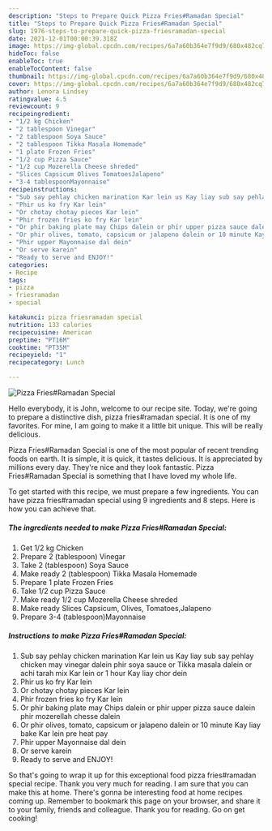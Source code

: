 ```yaml
---
description: "Steps to Prepare Quick Pizza Fries#Ramadan Special"
title: "Steps to Prepare Quick Pizza Fries#Ramadan Special"
slug: 1976-steps-to-prepare-quick-pizza-friesramadan-special
date: 2021-12-01T00:00:39.318Z
image: https://img-global.cpcdn.com/recipes/6a7a60b364e7f9d9/680x482cq70/pizza-friesramadan-special-recipe-main-photo.jpg
hideToc: false
enableToc: true
enableTocContent: false
thumbnail: https://img-global.cpcdn.com/recipes/6a7a60b364e7f9d9/680x482cq70/pizza-friesramadan-special-recipe-main-photo.jpg
cover: https://img-global.cpcdn.com/recipes/6a7a60b364e7f9d9/680x482cq70/pizza-friesramadan-special-recipe-main-photo.jpg
author: Lenora Lindsey
ratingvalue: 4.5
reviewcount: 9
recipeingredient:
- "1/2 kg Chicken"
- "2 tablespoon Vinegar"
- "2 tablespoon Soya Sauce"
- "2 tablespoon Tikka Masala Homemade"
- "1 plate Frozen Fries"
- "1/2 cup Pizza Sauce"
- "1/2 cup Mozerella Cheese shreded"
- "Slices Capsicum Olives TomatoesJalapeno"
- "3-4 tablespoonMayonnaise"
recipeinstructions:
- "Sub say pehlay chicken marination Kar lein us Kay liay sub say pehlay chicken may vinegar dalein phir soya sauce or Tikka masala dalein or achi tarah mix Kar lein or 1 hour Kay liay chor dein"
- "Phir us ko fry Kar lein"
- "Or chotay chotay pieces Kar lein"
- "Phir frozen fries ko fry Kar lein"
- "Or phir baking plate may Chips dalein or phir upper pizza sauce dalein phir mozerellah chesse dalein"
- "Or phir olives, tomato, capsicum or jalapeno dalein or 10 minute Kay liay bake Kar lein pre heat pay"
- "Phir upper Mayonnaise dal dein"
- "Or serve karein"
- "Ready to serve and ENJOY!"
categories:
- Recipe
tags:
- pizza
- friesramadan
- special

katakunci: pizza friesramadan special 
nutrition: 133 calories
recipecuisine: American
preptime: "PT16M"
cooktime: "PT35M"
recipeyield: "1"
recipecategory: Lunch

---
```



![Pizza Fries#Ramadan Special](https://img-global.cpcdn.com/recipes/6a7a60b364e7f9d9/680x482cq70/pizza-friesramadan-special-recipe-main-photo.jpg)

Hello everybody, it is John, welcome to our recipe site. Today, we're going to prepare a distinctive dish, pizza fries#ramadan special. It is one of my favorites. For mine, I am going to make it a little bit unique. This will be really delicious.

Pizza Fries#Ramadan Special is one of the most popular of recent trending foods on earth. It is simple, it is quick, it tastes delicious. It is appreciated by millions every day. They're nice and they look fantastic. Pizza Fries#Ramadan Special is something that I have loved my whole life.




To get started with this recipe, we must prepare a few ingredients. You can have pizza fries#ramadan special using 9 ingredients and 8 steps. Here is how you can achieve that.

<!--inarticleads1-->

##### The ingredients needed to make Pizza Fries#Ramadan Special:

1. Get 1/2 kg Chicken
1. Prepare 2 (tablespoon) Vinegar
1. Take 2 (tablespoon) Soya Sauce
1. Make ready 2 (tablespoon) Tikka Masala Homemade
1. Prepare 1 plate Frozen Fries
1. Take 1/2 cup Pizza Sauce
1. Make ready 1/2 cup Mozerella Cheese shreded
1. Make ready Slices Capsicum, Olives, Tomatoes,Jalapeno
1. Prepare 3-4 (tablespoon)Mayonnaise




<!--inarticleads2-->

##### Instructions to make Pizza Fries#Ramadan Special:

1. Sub say pehlay chicken marination Kar lein us Kay liay sub say pehlay chicken may vinegar dalein phir soya sauce or Tikka masala dalein or achi tarah mix Kar lein or 1 hour Kay liay chor dein
1. Phir us ko fry Kar lein
1. Or chotay chotay pieces Kar lein
1. Phir frozen fries ko fry Kar lein
1. Or phir baking plate may Chips dalein or phir upper pizza sauce dalein phir mozerellah chesse dalein
1. Or phir olives, tomato, capsicum or jalapeno dalein or 10 minute Kay liay bake Kar lein pre heat pay
1. Phir upper Mayonnaise dal dein
1. Or serve karein
1. Ready to serve and ENJOY!



So that's going to wrap it up for this exceptional food pizza fries#ramadan special recipe. Thank you very much for reading. I am sure that you can make this at home. There's gonna be interesting food at home recipes coming up. Remember to bookmark this page on your browser, and share it to your family, friends and colleague. Thank you for reading. Go on get cooking!
